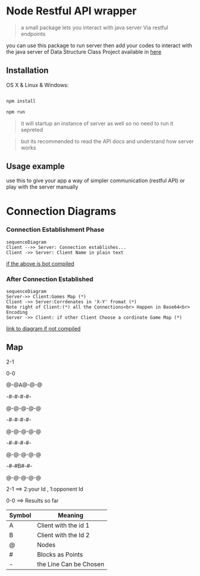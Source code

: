 
  

# Node Restful API wrapper

> a small package lets you interact with java server Via restful endpoints

  
  

you can use this package to run server then add your codes to interact with the java server of Data Structure Class Project available in [here](https://github.com/AshkanAbd/khat_noghte_rebuild)

  
  

## Installation

  

OS X & Linux & Windows:

  

```sh

npm install

npm run

```

>it will startup an instance of server as well so no need to run it sepreted

  

>but its recommended to read the API docs and understand how server works

  

## Usage example

  

use this to give your app a way of simpler communication (restful API) or play with the server manually

  
  

# Connection Diagrams

  

### Connection Establishment Phase

```mermaid
sequenceDiagram
Client -->> Server: Connection establishes...
Client ->> Server: Client Name in plain text
```
[if the above is bot compiled](https://mermaidjs.github.io/mermaid-live-editor/#/view/eyJjb2RlIjoic2VxdWVuY2VEaWFncmFtXG5DbGllbnQgLS0-PiBTZXJ2ZXI6IENvbm5lY3Rpb24gZXN0YWJsaXNoZXMuLi5cbkNsaWVudCAtPj4gU2VydmVyOiBDbGllbnQgTmFtZSBpbiBwbGFpbiB0ZXh0ICIsIm1lcm1haWQiOnsidGhlbWUiOiJkZWZhdWx0In19)

### After Connection Established

```mermaid
sequenceDiagram
Server->> Client:Games Map (*)
Client ->> Server:Corrdenates in 'X-Y' fromat (*)
Note right of Client:(*) all the Connections<br> Happen in Base64<br> Encoding
Server ->> Client: if other Client Choose a cordinate Game Map (*)
```
[link to diagram if not compiled](https://mermaidjs.github.io/mermaid-live-editor/#/view/eyJjb2RlIjoic2VxdWVuY2VEaWFncmFtXG5TZXJ2ZXItPj4gQ2xpZW50OkdhbWVzIE1hcCAoKilcbkNsaWVudCAtPj4gU2VydmVyOkNvcnJkZW5hdGVzIGluICdYLVknIGZyb21hdCAoKilcbk5vdGUgcmlnaHQgb2YgQ2xpZW50OigqKSBhbGwgdGhlIENvbm5lY3Rpb25zPGJyPiBIYXBwZW4gaW4gQmFzZTY0PGJyPiBFbmNvZGluZ1xuU2VydmVyIC0-PiBDbGllbnQ6IGlmIG90aGVyIENsaWVudCBDaG9vc2UgYSBjb3JkaW5hdGUgR2FtZSBNYXAgKCopXG4iLCJtZXJtYWlkIjp7InRoZW1lIjoiZGVmYXVsdCJ9fQ)
  

## Map

2-1

0-0

@-@A@-@-@

-#-#-#-#-

@-@-@-@-@

-#-#-#-#-

@-@-@-@-@

-#-#-#-#-

@-@-@-@-@

-#-#B#-#-

@-@-@-@-@

  

2-1 ==> 2:your Id , 1:opponent Id

0-0 ==> Results so far

  

| Symbol | Meaning |
|--|--|
| A | Client with the id 1 |
| B | Client with the Id 2 |
| @ | Nodes |
| # | Blocks as Points |
| - | the Line Can be Chosen |


